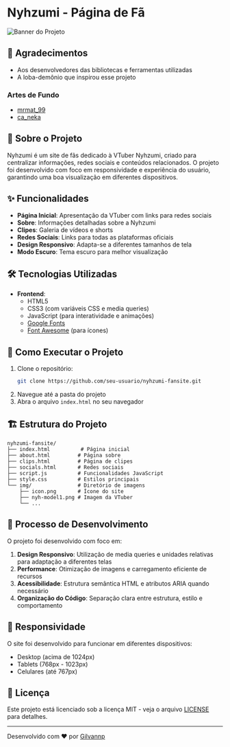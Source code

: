 # Nyhzumi - Página de Fã

![Banner do Projeto](img/nyh-wall2.png)

## 🙏 Agradecimentos

- Aos desenvolvedores das bibliotecas e ferramentas utilizadas
- A loba-demônio que inspirou esse projeto

### Artes de Fundo
- [mrmat_99](https://x.com/mrmat_99)
- [ca_neka](https://x.com/ca_neka)


## 📝 Sobre o Projeto

Nyhzumi é um site de fãs dedicado à VTuber Nyhzumi, criado para centralizar informações, redes sociais e conteúdos relacionados. O projeto foi desenvolvido com foco em responsividade e experiência do usuário, garantindo uma boa visualização em diferentes dispositivos.

## ✨ Funcionalidades

- **Página Inicial**: Apresentação da VTuber com links para redes sociais
- **Sobre**: Informações detalhadas sobre a Nyhzumi
- **Clipes**: Galeria de vídeos e shorts
- **Redes Sociais**: Links para todas as plataformas oficiais
- **Design Responsivo**: Adapta-se a diferentes tamanhos de tela
- **Modo Escuro**: Tema escuro para melhor visualização

## 🛠️ Tecnologias Utilizadas

- **Frontend**:
  - HTML5
  - CSS3 (com variáveis CSS e media queries)
  - JavaScript (para interatividade e animações)
  - [Google Fonts](https://fonts.google.com/)
  - [Font Awesome](https://fontawesome.com/) (para ícones)

## 🚀 Como Executar o Projeto

1. Clone o repositório:
   ```bash
   git clone https://github.com/seu-usuario/nyhzumi-fansite.git
   ```
2. Navegue até a pasta do projeto
3. Abra o arquivo `index.html` no seu navegador

## 🏗️ Estrutura do Projeto

```
nyhzumi-fansite/
├── index.html          # Página inicial
├── about.html         # Página sobre
├── clips.html         # Página de clipes
├── socials.html       # Redes sociais
├── script.js          # Funcionalidades JavaScript
├── style.css          # Estilos principais
└── img/               # Diretório de imagens
    ├── icon.png       # Ícone do site
    ├── nyh-model1.png # Imagem da VTuber
    └── ...
```

## 🎨 Processo de Desenvolvimento

O projeto foi desenvolvido com foco em:

1. **Design Responsivo**: Utilização de media queries e unidades relativas para adaptação a diferentes telas
2. **Performance**: Otimização de imagens e carregamento eficiente de recursos
3. **Acessibilidade**: Estrutura semântica HTML e atributos ARIA quando necessário
4. **Organização do Código**: Separação clara entre estrutura, estilo e comportamento

## 📱 Responsividade

O site foi desenvolvido para funcionar em diferentes dispositivos:
- Desktop (acima de 1024px)
- Tablets (768px - 1023px)
- Celulares (até 767px)

## 📄 Licença

Este projeto está licenciado sob a licença MIT - veja o arquivo [LICENSE](LICENSE) para detalhes.


---

Desenvolvido com ❤️ por [Gilvannp](https://github.com/GilvanPedro)
